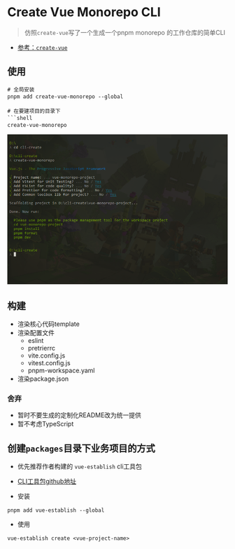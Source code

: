 # Create Vue Monorepo CLI

> 仿照`create-vue`写了一个生成一个pnpm monorepo 的工作仓库的简单CLI

- [参考：`create-vue`](https://github.com/vuejs/create-vue#readme)

## 使用

```shell
# 全局安装
pnpm add create-vue-monorepo --global

# 在要建项目的目录下
```shell
create-vue-monorepo
```

![演示](./media/it-work.png)


## 构建

- 渲染核心代码template
- 渲染配置文件
  - eslint
  - pretrierrc
  - vite.config.js
  - vitest.config.js
  - pnpm-workspace.yaml
- 渲染package.json

### 舍弃
- 暂时不要生成的定制化README改为统一提供
- 暂不考虑TypeScript

## 创建`packages`目录下业务项目的方式

- 优先推荐作者构建的 `vue-establish` cli工具包

- [CLI工具包github地址](https://github.com/laqudee/vue-establish)

- 安装

```shell
pnpm add vue-establish --global
```

- 使用

```shell
vue-establish create <vue-project-name>
```
